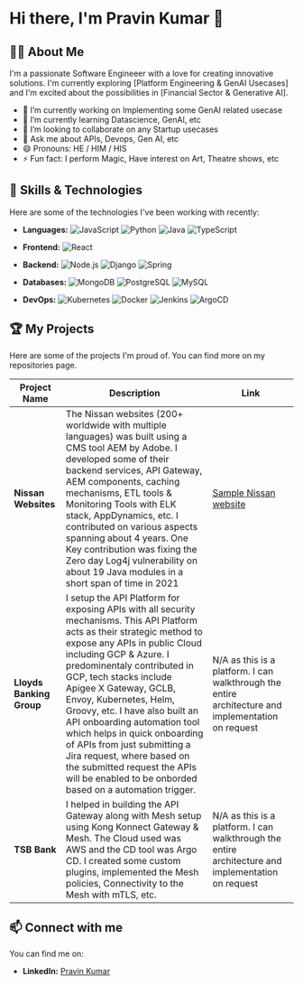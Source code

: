 # Hi there, I'm Pravin Kumar 👋

## 👨‍💻 About Me
I'm a passionate Software Engineeer with a love for creating innovative solutions. I'm currently exploring [Platform Engineering & GenAI Usecases] and I'm excited about the possibilities in [Financial Sector & Generative AI].

- 🔭 I’m currently working on Implementing some GenAI related usecase
- 🌱 I’m currently learning Datascience, GenAI, etc
- 👯 I’m looking to collaborate on any Startup usecases
- 💬 Ask me about APIs, Devops, Gen AI, etc
- 😄 Pronouns: HE / HIM / HIS
- ⚡ Fun fact: I perform Magic, Have interest on Art, Theatre shows, etc

## 🚀 Skills & Technologies

Here are some of the technologies I've been working with recently:

- **Languages:**
  ![JavaScript](https://img.shields.io/badge/JavaScript-F7DF1E?style=for-the-badge&logo=javascript&logoColor=black)
  ![Python](https://img.shields.io/badge/Python-3776AB?style=for-the-badge&logo=python&logoColor=white)
  ![Java](https://img.shields.io/badge/Java-ED8B00?style=for-the-badge&logo=java&logoColor=white)
  ![TypeScript](https://img.shields.io/badge/TypeScript-007ACC?style=for-the-badge&logo=typescript&logoColor=white)

- **Frontend:**
  ![React](https://img.shields.io/badge/React-20232A?style=for-the-badge&logo=react&logoColor=61DAFB)

- **Backend:**
  ![Node.js](https://img.shields.io/badge/Node.js-339933?style=for-the-badge&logo=nodedotjs&logoColor=white)
  ![Django](https://img.shields.io/badge/Django-092E20?style=for-the-badge&logo=django&logoColor=white)
  ![Spring](https://img.shields.io/badge/Spring-6DB33F?style=for-the-badge&logo=spring&logoColor=white)

- **Databases:**
  ![MongoDB](https://img.shields.io/badge/MongoDB-4EA94B?style=for-the-badge&logo=mongodb&logoColor=white)
  ![PostgreSQL](https://img.shields.io/badge/PostgreSQL-316192?style=for-the-badge&logo=postgresql&logoColor=white)
  ![MySQL](https://img.shields.io/badge/MySQL-005C84?style=for-the-badge&logo=mysql&logoColor=white)

- **DevOps:**
  ![Kubernetes](https://img.shields.io/badge/Kubernetes-326CE5?style=for-the-badge&logo=kubernetes&logoColor=white)
  ![Docker](https://img.shields.io/badge/Docker-2496ED?style=for-the-badge&logo=docker&logoColor=white)
  ![Jenkins](https://img.shields.io/badge/Jenkins-D24939?style=for-the-badge&logo=jenkins&logoColor=white)
  ![ArgoCD](https://img.shields.io/badge/ArgoCD-EF7B4D?style=for-the-badge&logo=argo&logoColor=white)

## 🏆 My Projects

Here are some of the projects I'm proud of. You can find more on my repositories page.

| Project Name | Description | Link |
|--------------|-------------|------|
| **Nissan Websites** | The Nissan websites (200+ worldwide with multiple languages) was built using a CMS tool AEM by Adobe. I developed some of their backend services, API Gateway, AEM components, caching mechanisms, ETL tools & Monitoring Tools with ELK stack, AppDynamics, etc. I contributed on various aspects spanning about 4 years. One Key contribution was fixing the Zero day Log4j vulnerability on about 19 Java modules in a short span of time in 2021 | [Sample Nissan website](https://www.nissan.co.uk/) |
| **Lloyds Banking Group** | I setup the API Platform for exposing APIs with all security mechanisms. This API Platform acts as their strategic method to expose any APIs in public Cloud including GCP & Azure. I predominentaly contributed in GCP, tech stacks include Apigee X Gateway, GCLB, Envoy, Kubernetes, Helm, Groovy, etc. I have also built an API onboarding automation tool which helps in quick onboarding of APIs from just submitting a Jira request, where based on the submitted request the APIs will be enabled to be onborded based on a automation trigger. | N/A as this is a platform. I can walkthrough the entire architecture and implementation on request |
| **TSB Bank** | I helped in building the API Gateway along with Mesh setup using Kong Konnect Gateway & Mesh. The Cloud used was AWS and the CD tool was Argo CD. I created some custom plugins, implemented the Mesh policies, Connectivity to the Mesh with mTLS, etc. | N/A as this is a platform. I can walkthrough the entire architecture and implementation on request |

<!--## 📊 GitHub Stats

![GPravin19's GitHub stats](https://github-readme-stats.vercel.app/api?username=GPravin19&show_icons=true&theme=radical)
[![Top Langs](https://github-readme-stats.vercel.app/api/top-langs/?username=GPravin19&layout=compact&theme=radical)](https://github.com/anuraghazra/github-readme-stats) -->

## 📫 Connect with me

You can find me on:

- **LinkedIn:** [Pravin Kumar](https://www.linkedin.com/in/g-pravin-kumar/)
